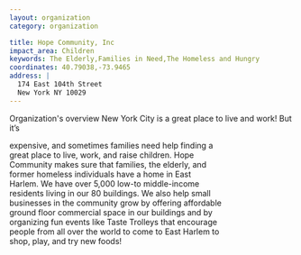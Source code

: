 ```yaml
---
layout: organization
category: organization

title: Hope Community, Inc
impact_area: Children
keywords: The Elderly,Families in Need,The Homeless and Hungry
coordinates: 40.79038,-73.9465
address: |
  174 East 104th Street
  New York NY 10029
---
```

Organization's overview
New York City is a great place to live and work! But it’s 

expensive, and sometimes families need help finding a  
great place to live, work, and raise children. Hope  
Community makes sure that families, the elderly, and  
former homeless individuals have a home in East  
Harlem. We have over 5,000 low-to middle-income  
residents living in our 80 buildings. We also help small  
businesses in the community grow by offering affordable  
ground floor commercial space in our buildings and by  
organizing fun events like Taste Trolleys that encourage  
people from all over the world to come to East Harlem to  
shop, play, and try new foods!